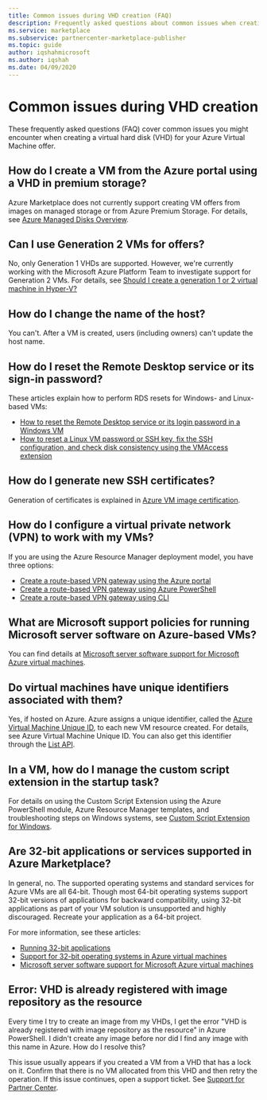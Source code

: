 ```yaml
---
title: Common issues during VHD creation (FAQ)
description: Frequently asked questions about common issues when creating a virtual hard disk (VHD).
ms.service: marketplace
ms.subservice: partnercenter-marketplace-publisher
ms.topic: guide
author: iqshahmicrosoft
ms.author: iqshah
ms.date: 04/09/2020
---
```


# Common issues during VHD creation

These frequently asked questions (FAQ) cover common issues you might encounter when creating a virtual hard disk (VHD) for your Azure Virtual Machine offer.

## How do I create a VM from the Azure portal using a VHD in premium storage?

Azure Marketplace does not currently support creating VM offers from images on managed storage or from Azure Premium Storage. For details, see [Azure Managed Disks Overview](../virtual-machines/managed-disks-overview.md).

## Can I use Generation 2 VMs for offers?

No, only Generation 1 VHDs are supported. However, we're currently working with the Microsoft Azure Platform Team to investigate support for Generation 2 VMs. For details, see [Should I create a generation 1 or 2 virtual machine in Hyper-V?](https://docs.microsoft.com/windows-server/virtualization/hyper-v/plan/should-i-create-a-generation-1-or-2-virtual-machine-in-hyper-v)

## How do I change the name of the host?

You can't. After a VM is created, users (including owners) can't update the host name.

## How do I reset the Remote Desktop service or its sign-in password?

These articles explain how to perform RDS resets for Windows- and Linux-based VMs:

* [How to reset the Remote Desktop service or its login password in a Windows VM](/azure/virtual-machines/troubleshooting/reset-rdp)
* [How to reset a Linux VM password or SSH key, fix the SSH configuration, and check disk consistency using the VMAccess extension](/azure/virtual-machines/extensions/vmaccess)

## How do I generate new SSH certificates?

Generation of certificates is explained in [Azure VM image certification](https://aks.ms/CertifyVMimage).

## How do I configure a virtual private network (VPN) to work with my VMs?

If you are using the Azure Resource Manager deployment model, you have three options:

* [Create a route-based VPN gateway using the Azure portal](../vpn-gateway/create-routebased-vpn-gateway-portal.md)
* [Create a route-based VPN gateway using Azure PowerShell](../vpn-gateway/create-routebased-vpn-gateway-powershell.md)
* [Create a route-based VPN gateway using CLI](../vpn-gateway/create-routebased-vpn-gateway-cli.md)

## What are Microsoft support policies for running Microsoft server software on Azure-based VMs?

You can find details at [Microsoft server software support for Microsoft Azure virtual machines](https://support.microsoft.com/help/2721672/microsoft-server-software-support-for-microsoft-azure-virtual-machines).

## Do virtual machines have unique identifiers associated with them?

Yes, if hosted on Azure. Azure assigns a unique identifier, called the [Azure Virtual Machine Unique ID](https://blogs.msdn.microsoft.com/wasimbloch/2016/10/20/azure-virtual-machine-unique-id/), to each new VM resource created. For details, see Azure Virtual Machine Unique ID. You can also get this identifier through the [List API](https://docs.microsoft.com/rest/api/compute/virtualmachines/list).

## In a VM, how do I manage the custom script extension in the startup task?

For details on using the Custom Script Extension using the Azure PowerShell module, Azure Resource Manager templates, and troubleshooting steps on Windows systems, see [Custom Script Extension for Windows](/azure/virtual-machines/extensions/custom-script-windows).

## Are 32-bit applications or services supported in Azure Marketplace?

In general, no. The supported operating systems and standard services for Azure VMs are all 64-bit. Though most 64-bit operating systems support 32-bit versions of applications for backward compatibility, using 32-bit applications as part of your VM solution is unsupported and highly discouraged. Recreate your application as a 64-bit project.

For more information, see these articles:

* [Running 32-bit applications](https://docs.microsoft.com/windows/desktop/WinProg64/running-32-bit-applications)
* [Support for 32-bit operating systems in Azure virtual machines](https://support.microsoft.com/help/4021388/support-for-32-bit-operating-systems-in-azure-virtual-machines)
* [Microsoft server software support for Microsoft Azure virtual machines](https://support.microsoft.com/help/2721672/microsoft-server-software-support-for-microsoft-azure-virtual-machines)

## Error: VHD is already registered with image repository as the resource

Every time I try to create an image from my VHDs, I get the error "VHD is already registered with image repository as the resource" in Azure PowerShell. I didn't create any image before nor did I find any image with this name in Azure. How do I resolve this?

This issue usually appears if you created a VM from a VHD that has a lock on it. Confirm that there is no VM allocated from this VHD and then retry the operation. If this issue continues, open a support ticket. See [Support for Partner Center](support.md).
